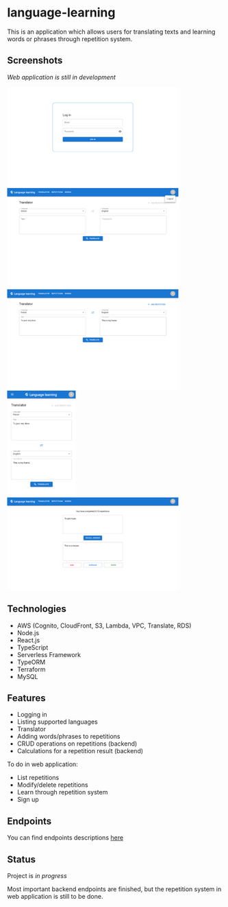 # language-learning
This is an application which allows users for translating texts and learning words or phrases through repetition system.

## Screenshots
_Web application is still in development_

<img src="./web/img/1.png" width="400"> <img src="./web/img/5.png" width="400"> <img src="./web/img/6.png" width="400"> <img src="./web/img/7.png" width="160">
<img src="./web/img/8.png" width="400">

## Technologies
* AWS (Cognito, CloudFront, S3, Lambda, VPC, Translate, RDS)
* Node.js
* React.js
* TypeScript
* Serverless Framework
* TypeORM
* Terraform
* MySQL

## Features
* Logging in
* Listing supported languages
* Translator
* Adding words/phrases to repetitions
* CRUD operations on repetitions (backend)
* Calculations for a repetition result (backend)

To do in web application:
* List repetitions
* Modify/delete repetitions
* Learn through repetition system
* Sign up

## Endpoints
You can find endpoints descriptions [here](/api/README.md)

## Status
Project is _in progress_

Most important backend endpoints are finished, but the repetition system in web application is still to be done.
